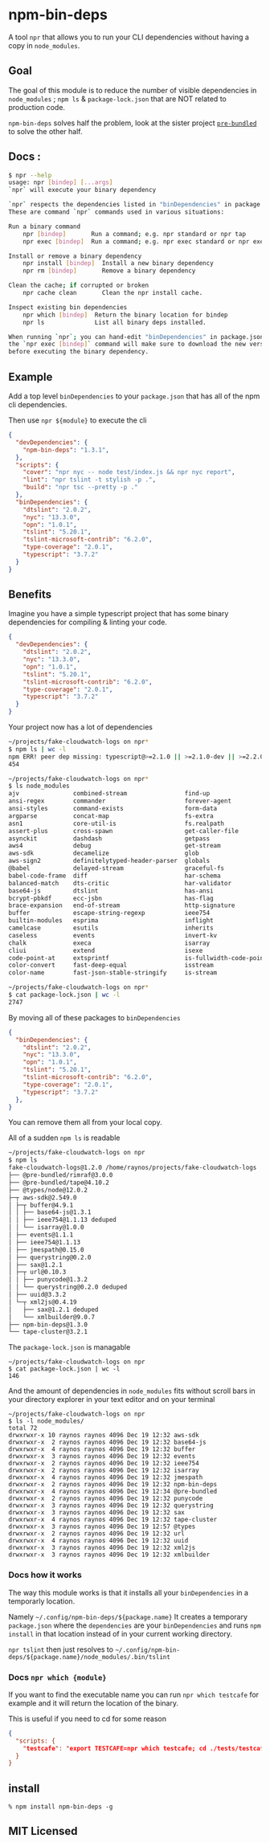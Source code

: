 # npm-bin-deps

A tool `npr` that allows you to run your CLI dependencies
without having a copy in `node_modules`.

## Goal

The goal of this module is to reduce the number of visible
dependencies in `node_modules` ; `npm ls` & `package-lock.json`
that are NOT related to production code.

`npm-bin-deps` solves half the problem, look at the sister
project [`pre-bundled`][pre-bundled] to solve the other half.

## Docs :

```sh
$ npr --help
usage: npr [bindep] [...args]
`npr` will execute your binary dependency

`npr` respects the dependencies listed in "binDependencies" in package.json
These are command `npr` commands used in various situations:

Run a binary command
    npr [bindep]       Run a command; e.g. npr standard or npr tap
    npr exec [bindep]  Run a command; e.g. npr exec standard or npr exec tap

Install or remove a binary dependency
    npr install [bindep]  Install a new binary dependency
    npr rm [bindep]       Remove a binary dependency

Clean the cache; if corrupted or broken
    npr cache clean       Clean the npr install cache.

Inspect existing bin dependencies
    npr which [bindep]  Return the binary location for bindep
    npr ls              List all binary deps installed.

When running `npr`; you can hand-edit "binDependencies" in package.json and
the `npr exec [bindep]` command will make sure to download the new version
before executing the binary dependency.

```

## Example

Add a top level `binDependencies` to your `package.json` that
has all of the npm cli dependencies.

Then use `npr ${module}` to execute the cli

```json
{
  "devDependencies": {
    "npm-bin-deps": "1.3.1",
  },
  "scripts": {
    "cover": "npr nyc -- node test/index.js && npr nyc report",
    "lint": "npr tslint -t stylish -p .",
    "build": "npr tsc --pretty -p ."
  },
  "binDependencies": {
    "dtslint": "2.0.2",
    "nyc": "13.3.0",
    "opn": "1.0.1",
    "tslint": "5.20.1",
    "tslint-microsoft-contrib": "6.2.0",
    "type-coverage": "2.0.1",
    "typescript": "3.7.2"
  }
}
```

## Benefits

Imagine you have a simple typescript project that has some
binary dependencies for compiling & linting your code.

```json
{
  "devDependencies": {
    "dtslint": "2.0.2",
    "nyc": "13.3.0",
    "opn": "1.0.1",
    "tslint": "5.20.1",
    "tslint-microsoft-contrib": "6.2.0",
    "type-coverage": "2.0.1",
    "typescript": "3.7.2"
  }
}
```

Your project now has a lot of dependencies

```sh
~/projects/fake-cloudwatch-logs on npr*
$ npm ls | wc -l
npm ERR! peer dep missing: typescript@>=2.1.0 || >=2.1.0-dev || >=2.2.0-dev || >=2.3.0-dev || >=2.4.0-dev || >=2.5.0-dev || >=2.6.0-dev || >=2.7.0-dev || >=2.8.0-dev || >=2.9.0-dev || >=3.0.0-dev || >= 3.1.0-dev || >= 3.2.0-dev, required by tslint@5.14.0
454
```

```sh
~/projects/fake-cloudwatch-logs on npr*
$ ls node_modules
ajv               combined-stream                find-up                  istanbul-lib-coverage    nice-try          qs                     tslib
ansi-regex        commander                      forever-agent            istanbul-lib-instrument  npm-bin-deps      querystring            ts-lib-utils
ansi-styles       command-exists                 form-data                is-typedarray            npm-run-path      request                tslint
argparse          concat-map                     fs-extra                 jmespath                 number-is-nan     require-directory      tslint-microsoft-contrib
asn1              core-util-is                   fs.realpath              jsbn                     nyc               require-main-filename  tsutils
assert-plus       cross-spawn                    get-caller-file          jsesc                    oauth-sign        resolve                tunnel-agent
asynckit          dashdash                       getpass                  jsonfile                 once              safe-buffer            tweetnacl
aws4              debug                          get-stream               json-schema              opn               safer-buffer           type-coverage
aws-sdk           decamelize                     glob                     json-schema-traverse     os-locale         sax                    type-coverage-core
aws-sign2         definitelytyped-header-parser  globals                  json-stringify-safe      parsimmon         semver                 @types
@babel            delayed-stream                 graceful-fs              jsprim                   path-exists       set-blocking           typescript
babel-code-frame  diff                           har-schema               js-tokens                path-is-absolute  shebang-command        universalify
balanced-match    dts-critic                     har-validator            js-yaml                  path-key          shebang-regex          uri-js
base64-js         dtslint                        has-ansi                 lcid                     path-parse        signal-exit            url
bcrypt-pbkdf      ecc-jsbn                       has-flag                 locate-path              p-defer           source-map             uuid
brace-expansion   end-of-stream                  http-signature           lodash                   performance-now   sprintf-js             verror
buffer            escape-string-regexp           ieee754                  map-age-cleaner          p-finally         sshpk                  which
builtin-modules   esprima                        inflight                 mem                      p-is-promise      string-width           which-module
camelcase         esutils                        inherits                 mime-db                  p-limit           strip-ansi             wrap-ansi
caseless          events                         invert-kv                mime-types               p-locate          strip-eof              wrappy
chalk             execa                          isarray                  mimic-fn                 @pre-bundled      strip-json-comments    xml2js
cliui             extend                         isexe                    minimatch                psl               supports-color         xmlbuilder
code-point-at     extsprintf                     is-fullwidth-code-point  minimist                 p-try             tape-cluster           y18n
color-convert     fast-deep-equal                isstream                 mkdirp                   pump              to-fast-properties     yargs
color-name        fast-json-stable-stringify     is-stream                ms                       punycode          tough-cookie           yargs-parser
```

```sh
~/projects/fake-cloudwatch-logs on npr*
$ cat package-lock.json | wc -l
2747
```

By moving all of these packages to `binDependencies`

```json
{
  "binDependencies": {
    "dtslint": "2.0.2",
    "nyc": "13.3.0",
    "opn": "1.0.1",
    "tslint": "5.20.1",
    "tslint-microsoft-contrib": "6.2.0",
    "type-coverage": "2.0.1",
    "typescript": "3.7.2"
  },
}
```

You can remove them all from your local copy.

All of a sudden `npm ls` is readable

```bash
~/projects/fake-cloudwatch-logs on npr
$ npm ls
fake-cloudwatch-logs@1.2.0 /home/raynos/projects/fake-cloudwatch-logs
├── @pre-bundled/rimraf@3.0.0
├── @pre-bundled/tape@4.10.2
├── @types/node@12.0.2
├─┬ aws-sdk@2.549.0
│ ├─┬ buffer@4.9.1
│ │ ├── base64-js@1.3.1
│ │ ├── ieee754@1.1.13 deduped
│ │ └── isarray@1.0.0
│ ├── events@1.1.1
│ ├── ieee754@1.1.13
│ ├── jmespath@0.15.0
│ ├── querystring@0.2.0
│ ├── sax@1.2.1
│ ├─┬ url@0.10.3
│ │ ├── punycode@1.3.2
│ │ └── querystring@0.2.0 deduped
│ ├── uuid@3.3.2
│ └─┬ xml2js@0.4.19
│   ├── sax@1.2.1 deduped
│   └── xmlbuilder@9.0.7
├── npm-bin-deps@1.3.0
└── tape-cluster@3.2.1
```

The `package-lock.json` is managable

```
~/projects/fake-cloudwatch-logs on npr
$ cat package-lock.json | wc -l
146
```

And the amount of dependencies in `node_modules` fits without
scroll bars in your directory explorer in your text editor
and on your terminal

```
~/projects/fake-cloudwatch-logs on npr
$ ls -l node_modules/
total 72
drwxrwxr-x 10 raynos raynos 4096 Dec 19 12:32 aws-sdk
drwxrwxr-x  2 raynos raynos 4096 Dec 19 12:32 base64-js
drwxrwxr-x  4 raynos raynos 4096 Dec 19 12:32 buffer
drwxrwxr-x  3 raynos raynos 4096 Dec 19 12:32 events
drwxrwxr-x  2 raynos raynos 4096 Dec 19 12:32 ieee754
drwxrwxr-x  2 raynos raynos 4096 Dec 19 12:32 isarray
drwxrwxr-x  4 raynos raynos 4096 Dec 19 12:32 jmespath
drwxrwxr-x  2 raynos raynos 4096 Dec 19 12:32 npm-bin-deps
drwxrwxr-x  4 raynos raynos 4096 Dec 19 12:34 @pre-bundled
drwxrwxr-x  2 raynos raynos 4096 Dec 19 12:32 punycode
drwxrwxr-x  3 raynos raynos 4096 Dec 19 12:32 querystring
drwxrwxr-x  3 raynos raynos 4096 Dec 19 12:32 sax
drwxrwxr-x  4 raynos raynos 4096 Dec 19 12:32 tape-cluster
drwxrwxr-x  3 raynos raynos 4096 Dec 19 12:57 @types
drwxrwxr-x  2 raynos raynos 4096 Dec 19 12:32 url
drwxrwxr-x  4 raynos raynos 4096 Dec 19 12:32 uuid
drwxrwxr-x  3 raynos raynos 4096 Dec 19 12:32 xml2js
drwxrwxr-x  3 raynos raynos 4096 Dec 19 12:32 xmlbuilder
```

### Docs how it works

The way this module works is that it installs all your
`binDependencies` in a temporarly location.

Namely `~/.config/npm-bin-deps/${package.name}`
It creates a temporary `package.json` where the `dependencies`
are your `binDependencies` and runs `npm install` in that
location instead of in your current working directory.

`npr tslint` then just resolves to
`~/.config/npm-bin-deps/${package.name}/node_modules/.bin/tslint`

### Docs `npr which {module}`

If you want to find the executable name you can run `npr which testcafe`
for example and it will return the location of the binary.

This is useful if you need to cd for some reason

```json
{
  "scripts: {
    "testcafe": "export TESTCAFE=npr which testcafe; cd ./tests/testcafe; $TESTCAFE *.ts"
  }
}
```

## install

```
% npm install npm-bin-deps -g
```

## MIT Licensed

  [pre-bundled]: https://github.com/Raynos/pre-bundled
